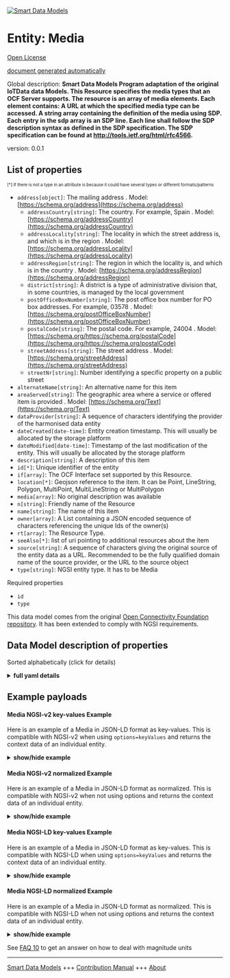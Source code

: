 <!-- 10-Header -->    
[![Smart Data Models](https://smartdatamodels.org/wp-content/uploads/2022/01/SmartDataModels_logo.png "Logo")](https://smartdatamodels.org)    
Entity: Media    
=============<!-- /10-Header -->    
<!-- 15-License -->    
[Open License](https://github.com/smart-data-models//dataModel.OCF/blob/master/Media/LICENSE.md)    
[document generated automatically](https://docs.google.com/presentation/d/e/2PACX-1vTs-Ng5dIAwkg91oTTUdt8ua7woBXhPnwavZ0FxgR8BsAI_Ek3C5q97Nd94HS8KhP-r_quD4H0fgyt3/pub?start=false&loop=false&delayms=3000#slide=id.gb715ace035_0_60)    
<!-- /15-License -->    
<!-- 20-Description -->    
Global description: **Smart Data Models Program adaptation of the original IoTData data Models. This Resource specifies the media types that an OCF Server supports. The resource is an array of media elements.  Each element contains:     A URL at which the specified media type can be accessed.     A string array containing the definition of the media using SDP.     Each entry in the sdp array is an SDP line.     Each line shall follow the SDP description syntax as defined in the SDP specification. The SDP specification can be found at http://tools.ietf.org/html/rfc4566.**    
version: 0.0.1    
<!-- /20-Description -->    
<!-- 30-PropertiesList -->    
## List of properties    
<sup><sub>[*] If there is not a type in an attribute is because it could have several types or different formats/patterns</sub></sup>    
- `address[object]`: The mailing address  . Model: [https://schema.org/address](https://schema.org/address)	- `addressCountry[string]`: The country. For example, Spain  . Model: [https://schema.org/addressCountry](https://schema.org/addressCountry)    
	- `addressLocality[string]`: The locality in which the street address is, and which is in the region  . Model: [https://schema.org/addressLocality](https://schema.org/addressLocality)    
	- `addressRegion[string]`: The region in which the locality is, and which is in the country  . Model: [https://schema.org/addressRegion](https://schema.org/addressRegion)    
	- `district[string]`: A district is a type of administrative division that, in some countries, is managed by the local government      
	- `postOfficeBoxNumber[string]`: The post office box number for PO box addresses. For example, 03578  . Model: [https://schema.org/postOfficeBoxNumber](https://schema.org/postOfficeBoxNumber)    
	- `postalCode[string]`: The postal code. For example, 24004  . Model: [https://schema.org/https://schema.org/postalCode](https://schema.org/https://schema.org/postalCode)    
	- `streetAddress[string]`: The street address  . Model: [https://schema.org/streetAddress](https://schema.org/streetAddress)    
	- `streetNr[string]`: Number identifying a specific property on a public street      
- `alternateName[string]`: An alternative name for this item  - `areaServed[string]`: The geographic area where a service or offered item is provided  . Model: [https://schema.org/Text](https://schema.org/Text)- `dataProvider[string]`: A sequence of characters identifying the provider of the harmonised data entity  - `dateCreated[date-time]`: Entity creation timestamp. This will usually be allocated by the storage platform  - `dateModified[date-time]`: Timestamp of the last modification of the entity. This will usually be allocated by the storage platform  - `description[string]`: A description of this item  - `id[*]`: Unique identifier of the entity  - `if[array]`: The OCF Interface set supported by this Resource.  - `location[*]`: Geojson reference to the item. It can be Point, LineString, Polygon, MultiPoint, MultiLineString or MultiPolygon  - `media[array]`: No original description was available  - `n[string]`: Friendly name of the Resource  - `name[string]`: The name of this item  - `owner[array]`: A List containing a JSON encoded sequence of characters referencing the unique Ids of the owner(s)  - `rt[array]`: The Resource Type.  - `seeAlso[*]`: list of uri pointing to additional resources about the item  - `source[string]`: A sequence of characters giving the original source of the entity data as a URL. Recommended to be the fully qualified domain name of the source provider, or the URL to the source object  - `type[string]`: NGSI entity type. It has to be Media  <!-- /30-PropertiesList -->    
<!-- 35-RequiredProperties -->    
Required properties    
- `id`  - `type`  <!-- /35-RequiredProperties -->    
<!-- 40-RequiredProperties -->    
This data model comes from the original [Open Connectivity Foundation repository](https://github.com/openconnectivityfoundation/IoTDataModels). It has been extended to comply with NGSI requirements.    
<!-- /40-RequiredProperties -->    
<!-- 50-DataModelHeader -->    
## Data Model description of properties    
Sorted alphabetically (click for details)    
<!-- /50-DataModelHeader -->    
<!-- 60-ModelYaml -->    
<details><summary><strong>full yaml details</strong></summary>      
```yaml    
Media:      
  description: 'Smart Data Models Program adaptation of the original IoTData data Models. This Resource specifies the media types that an OCF Server supports. The resource is an array of media elements.  Each element contains:     A URL at which the specified media type can be accessed.     A string array containing the definition of the media using SDP.     Each entry in the sdp array is an SDP line.     Each line shall follow the SDP description syntax as defined in the SDP specification. The SDP specification can be found at http://tools.ietf.org/html/rfc4566.'      
  properties:      
    address:      
      description: The mailing address      
      properties:      
        addressCountry:      
          description: 'The country. For example, Spain'      
          type: string      
          x-ngsi:      
            model: https://schema.org/addressCountry      
            type: Property      
        addressLocality:      
          description: 'The locality in which the street address is, and which is in the region'      
          type: string      
          x-ngsi:      
            model: https://schema.org/addressLocality      
            type: Property      
        addressRegion:      
          description: 'The region in which the locality is, and which is in the country'      
          type: string      
          x-ngsi:      
            model: https://schema.org/addressRegion      
            type: Property      
        district:      
          description: 'A district is a type of administrative division that, in some countries, is managed by the local government'      
          type: string      
          x-ngsi:      
            type: Property      
        postOfficeBoxNumber:      
          description: 'The post office box number for PO box addresses. For example, 03578'      
          type: string      
          x-ngsi:      
            model: https://schema.org/postOfficeBoxNumber      
            type: Property      
        postalCode:      
          description: 'The postal code. For example, 24004'      
          type: string      
          x-ngsi:      
            model: https://schema.org/https://schema.org/postalCode      
            type: Property      
        streetAddress:      
          description: The street address      
          type: string      
          x-ngsi:      
            model: https://schema.org/streetAddress      
            type: Property      
        streetNr:      
          description: Number identifying a specific property on a public street      
          type: string      
          x-ngsi:      
            type: Property      
      type: object      
      x-ngsi:      
        model: https://schema.org/address      
        type: Property      
    alternateName:      
      description: An alternative name for this item      
      type: string      
      x-ngsi:      
        type: Property      
    areaServed:      
      description: The geographic area where a service or offered item is provided      
      type: string      
      x-ngsi:      
        model: https://schema.org/Text      
        type: Property      
    dataProvider:      
      description: A sequence of characters identifying the provider of the harmonised data entity      
      type: string      
      x-ngsi:      
        type: Property      
    dateCreated:      
      description: Entity creation timestamp. This will usually be allocated by the storage platform      
      format: date-time      
      type: string      
      x-ngsi:      
        type: Property      
    dateModified:      
      description: Timestamp of the last modification of the entity. This will usually be allocated by the storage platform      
      format: date-time      
      type: string      
      x-ngsi:      
        type: Property      
    description:      
      description: A description of this item      
      type: string      
      x-ngsi:      
        type: Property      
    id:      
      anyOf:      
        - description: Identifier format of any NGSI entity      
          maxLength: 256      
          minLength: 1      
          pattern: ^[\w\-\.\{\}\$\+\*\[\]`|~^@!,:\\]+$      
          type: string      
          x-ngsi:      
            type: Property      
        - description: Identifier format of any NGSI entity      
          format: uri      
          type: string      
          x-ngsi:      
            type: Property      
      description: Unique identifier of the entity      
      x-ngsi:      
        type: Property      
    if:      
      description: The OCF Interface set supported by this Resource.      
      items:      
        enum:      
          - oic.if.a      
          - oic.if.s      
          - oic.if.baseline      
        type: string      
      minItems: 2      
      readOnly: true      
      type: array      
      uniqueItems: true      
      x-ngsi:      
        type: Property      
    location:      
      description: 'Geojson reference to the item. It can be Point, LineString, Polygon, MultiPoint, MultiLineString or MultiPolygon'      
      oneOf:      
        - description: Geojson reference to the item. Point      
          properties:      
            bbox:      
              items:      
                type: number      
              minItems: 4      
              type: array      
            coordinates:      
              items:      
                type: number      
              minItems: 2      
              type: array      
            type:      
              enum:      
                - Point      
              type: string      
          required:      
            - type      
            - coordinates      
          title: GeoJSON Point      
          type: object      
          x-ngsi:      
            type: GeoProperty      
        - description: Geojson reference to the item. LineString      
          properties:      
            bbox:      
              items:      
                type: number      
              minItems: 4      
              type: array      
            coordinates:      
              items:      
                items:      
                  type: number      
                minItems: 2      
                type: array      
              minItems: 2      
              type: array      
            type:      
              enum:      
                - LineString      
              type: string      
          required:      
            - type      
            - coordinates      
          title: GeoJSON LineString      
          type: object      
          x-ngsi:      
            type: GeoProperty      
        - description: Geojson reference to the item. Polygon      
          properties:      
            bbox:      
              items:      
                type: number      
              minItems: 4      
              type: array      
            coordinates:      
              items:      
                items:      
                  items:      
                    type: number      
                  minItems: 2      
                  type: array      
                minItems: 4      
                type: array      
              type: array      
            type:      
              enum:      
                - Polygon      
              type: string      
          required:      
            - type      
            - coordinates      
          title: GeoJSON Polygon      
          type: object      
          x-ngsi:      
            type: GeoProperty      
        - description: Geojson reference to the item. MultiPoint      
          properties:      
            bbox:      
              items:      
                type: number      
              minItems: 4      
              type: array      
            coordinates:      
              items:      
                items:      
                  type: number      
                minItems: 2      
                type: array      
              type: array      
            type:      
              enum:      
                - MultiPoint      
              type: string      
          required:      
            - type      
            - coordinates      
          title: GeoJSON MultiPoint      
          type: object      
          x-ngsi:      
            type: GeoProperty      
        - description: Geojson reference to the item. MultiLineString      
          properties:      
            bbox:      
              items:      
                type: number      
              minItems: 4      
              type: array      
            coordinates:      
              items:      
                items:      
                  items:      
                    type: number      
                  minItems: 2      
                  type: array      
                minItems: 2      
                type: array      
              type: array      
            type:      
              enum:      
                - MultiLineString      
              type: string      
          required:      
            - type      
            - coordinates      
          title: GeoJSON MultiLineString      
          type: object      
          x-ngsi:      
            type: GeoProperty      
        - description: Geojson reference to the item. MultiLineString      
          properties:      
            bbox:      
              items:      
                type: number      
              minItems: 4      
              type: array      
            coordinates:      
              items:      
                items:      
                  items:      
                    items:      
                      type: number      
                    minItems: 2      
                    type: array      
                  minItems: 4      
                  type: array      
                type: array      
              type: array      
            type:      
              enum:      
                - MultiPolygon      
              type: string      
          required:      
            - type      
            - coordinates      
          title: GeoJSON MultiPolygon      
          type: object      
          x-ngsi:      
            type: GeoProperty      
      x-ngsi:      
        type: GeoProperty      
    media:      
      description: No original description was available      
      items:      
        properties:      
          sdp:      
            description: 'The array of strings, one per SDP line.'      
            items:      
              description: SDP media or attribute line      
              type: string      
            type: array      
          url:      
            description: The url for the media instance.      
            type: string      
        type: object      
      type: array      
      x-ngsi:      
        type: Property      
    n:      
      description: Friendly name of the Resource      
      maxLength: 64      
      readOnly: true      
      type: string      
      x-ngsi:      
        type: Property      
    name:      
      description: The name of this item      
      type: string      
      x-ngsi:      
        type: Property      
    owner:      
      description: A List containing a JSON encoded sequence of characters referencing the unique Ids of the owner(s)      
      items:      
        anyOf:      
          - description: Identifier format of any NGSI entity      
            maxLength: 256      
            minLength: 1      
            pattern: ^[\w\-\.\{\}\$\+\*\[\]`|~^@!,:\\]+$      
            type: string      
            x-ngsi:      
              type: Property      
          - description: Identifier format of any NGSI entity      
            format: uri      
            type: string      
            x-ngsi:      
              type: Property      
        description: Unique identifier of the entity      
        x-ngsi:      
          type: Property      
      type: array      
      x-ngsi:      
        type: Property      
    rt:      
      description: The Resource Type.      
      items:      
        enum:      
          - oic.r.media      
        maxLength: 64      
        type: string      
      minItems: 1      
      readOnly: true      
      type: array      
      uniqueItems: true      
      x-ngsi:      
        type: Property      
    seeAlso:      
      description: list of uri pointing to additional resources about the item      
      oneOf:      
        - items:      
            format: uri      
            type: string      
          minItems: 1      
          type: array      
        - format: uri      
          type: string      
      x-ngsi:      
        type: Property      
    source:      
      description: 'A sequence of characters giving the original source of the entity data as a URL. Recommended to be the fully qualified domain name of the source provider, or the URL to the source object'      
      type: string      
      x-ngsi:      
        type: Property      
    type:      
      description: NGSI entity type. It has to be Media      
      enum:      
        - Media      
      type: string      
      x-ngsi:      
        type: Property      
  required:      
    - id      
    - type      
  type: object      
  x-derived-from: https://github.com/OpenInterConnect/IoTDataModels/blob/master/MediaResURI.swagger.json      
  x-disclaimer: 'Redistribution and use in source and binary forms, with or without modification, are permitted  provided that the license conditions are met. Copyleft (c) 2022 Contributors to Smart Data Models Program'      
  x-license-url: https://github.com/smart-data-models/dataModel.OCF/blob/master/Media/LICENSE.md      
  x-model-schema: https://smart-data-models.github.io/dataModel.IoTDataModels/Media/schema.json      
  x-model-tags: OCF      
  x-version: 0.0.1      
```    
</details>      
<!-- /60-ModelYaml -->    
<!-- 70-MiddleNotes -->    
<!-- /70-MiddleNotes -->    
<!-- 80-Examples -->    
## Example payloads      
#### Media NGSI-v2 key-values Example      
Here is an example of a Media in JSON-LD format as key-values. This is compatible with NGSI-v2 when  using `options=keyValues` and returns the context data of an individual entity.    
<details><summary><strong>show/hide example</strong></summary>      
```json  
{  
  "id": "urn:ngsi-ld:Media:id:KMUP:25040035",  
  "dateCreated": "2021-04-11T05:34:39Z",  
  "dateModified": "1982-02-12T20:54:43Z",  
  "source": "Shoulder bad yet five. Character church certainly activity fire.",  
  "name": "Science treat support arm identify t",  
  "alternateName": "Same never character you bank thank capital. Tough point force blood.",  
  "description": "Point woman open similar indicate available. National score thousand future discuss create. Development woman authority sea tell.",  
  "dataProvider": "Stand good claim economy think remember. Arm water have consider Mrs.",  
  "owner": [  
    "urn:ngsi-ld:Media:items:ZEFZ:21408276",  
    "urn:ngsi-ld:Media:items:OOXY:12879420"  
  ],  
  "seeAlso": [  
    "urn:ngsi-ld:Media:items:CBWT:71662128"  
  ],  
  "location": {  
    "type": "Point",  
    "coordinates": [  
      -9.1899865,  
      -8.895685  
    ]  
  },  
  "address": {  
    "streetAddress": "Music why game however recently big. South half most three situation. Blood side without policy case upon nearly imagine.",  
    "addressLocality": "Star key over. Floor parent here part tax everybody sometimes. Worry next concern try receive almost.",  
    "addressRegion": "Return ask prove within. Back budget manager know their treat month. La",  
    "addressCountry": "Air job pull.",  
    "postalCode": "Red number kind defense conference kitchen. Ok receive ago listen.",  
    "postOfficeBoxNumber": "Through wall include again. Yet manager of low.",  
    "streetNr": "At feeling oil purpose agent. Most similar available mouth position. Approach significant plant already ten receive employee yard.",  
    "district": "Society various view "  
  },  
  "areaServed": "Six political phone grow dream. Inside enjoy total near appear market catch certainly.",  
  "rt": [  
    "oic.r.media"  
  ],  
  "media": [  
    {  
      "sdp": [  
        "Half item our nor past. Success soldier reveal surface. Be by few ",  
        "Billion box set song production hard those dinner. Prove end author plan unit finally."  
      ],  
      "url": "History couple Republican us right perhaps none. Last position concern. Either along me bit loss."  
    },  
    {  
      "sdp": [  
        "Authorit",  
        "Continue figure project quickly church."  
      ],  
      "url": "Thank quickly education only rate usually hot. Door century range drug bank myself. Customer must interesting build pick collection."  
    }  
  ],  
  "n": "Value impro",  
  "if": [  
    "oic.if.baseline",  
    "oic.if.s"  
  ],  
  "type": "Media"  
}  
```  
</details>    
#### Media NGSI-v2 normalized Example      
Here is an example of a Media in JSON-LD format as normalized. This is compatible with NGSI-v2 when not using options and returns the context data of an individual entity.    
<details><summary><strong>show/hide example</strong></summary>      
```json  
{  
  "id": "urn:ngsi-ld:Media:id:KMUP:25040035",  
  "dateCreated": {  
    "type": "DateTime",  
    "value": "2021-04-11T05:34:39Z"  
  },  
  "dateModified": {  
    "type": "DateTime",  
    "value": "1982-02-12T20:54:43Z"  
  },  
  "source": {  
    "type": "Text",  
    "value": "Shoulder bad yet five. Character church certainly activity fire."  
  },  
  "name": {  
    "type": "Text",  
    "value": "Science treat support arm identify t"  
  },  
  "alternateName": {  
    "type": "Text",  
    "value": "Same never character you bank thank capital. Tough point force blood."  
  },  
  "description": {  
    "type": "Text",  
    "value": "Point woman open similar indicate available. National score thousand future discuss create. Development woman authority sea tell."  
  },  
  "dataProvider": {  
    "type": "Text",  
    "value": "Stand good claim economy think remember. Arm water have consider Mrs."  
  },  
  "owner": {  
    "type": "StructuredValue",  
    "value": [  
      "urn:ngsi-ld:Media:items:ZEFZ:21408276",  
      "urn:ngsi-ld:Media:items:OOXY:12879420"  
    ]  
  },  
  "seeAlso": {  
    "type": "StructuredValue",  
    "value": [  
      "urn:ngsi-ld:Media:items:CBWT:71662128"  
    ]  
  },  
  "location": {  
    "type": "geo:json",  
    "value": {  
      "type": "Point",  
      "coordinates": [  
        -9.1899865,  
        -8.895685  
      ]  
    }  
  },  
  "address": {  
    "type": "StructuredValue",  
    "value": {  
      "streetAddress": "Music why game however recently big. South half most three situation. Blood side without policy case upon nearly imagine.",  
      "addressLocality": "Star key over. Floor parent here part tax everybody sometimes. Worry next concern try receive almost.",  
      "addressRegion": "Return ask prove within. Back budget manager know their treat month. La",  
      "addressCountry": "Air job pull.",  
      "postalCode": "Red number kind defense conference kitchen. Ok receive ago listen.",  
      "postOfficeBoxNumber": "Through wall include again. Yet manager of low.",  
      "streetNr": "At feeling oil purpose agent. Most similar available mouth position. Approach significant plant already ten receive employee yard.",  
      "district": "Society various view "  
    }  
  },  
  "areaServed": {  
    "type": "Text",  
    "value": "Six political phone grow dream. Inside enjoy total near appear market catch certainly."  
  },  
  "rt": {  
    "type": "StructuredValue",  
    "value": [  
      "oic.r.media"  
    ]  
  },  
  "media": {  
    "type": "StructuredValue",  
    "value": [  
      {  
        "sdp": [  
          "Half item our nor past. Success soldier reveal surface. Be by few ",  
          "Billion box set song production hard those dinner. Prove end author plan unit finally."  
        ],  
        "url": "History couple Republican us right perhaps none. Last position concern. Either along me bit loss."  
      },  
      {  
        "sdp": [  
          "Authorit",  
          "Continue figure project quickly church."  
        ],  
        "url": "Thank quickly education only rate usually hot. Door century range drug bank myself. Customer must interesting build pick collection."  
      }  
    ]  
  },  
  "n": {  
    "type": "Text",  
    "value": "Value impro"  
  },  
  "if": {  
    "type": "StructuredValue",  
    "value": [  
      "oic.if.baseline",  
      "oic.if.s"  
    ]  
  },  
  "type": "Media"  
}  
```  
</details>    
#### Media NGSI-LD key-values Example      
Here is an example of a Media in JSON-LD format as key-values. This is compatible with NGSI-LD when  using `options=keyValues` and returns the context data of an individual entity.    
<details><summary><strong>show/hide example</strong></summary>      
```json  
{  
  "id": "urn:ngsi-ld:Media:id:KMUP:25040035",  
  "dateCreated": "2021-04-11T05:34:39Z",  
  "dateModified": "1982-02-12T20:54:43Z",  
  "source": "Shoulder bad yet five. Character church certainly activity fire.",  
  "name": "Science treat support arm identify t",  
  "alternateName": "Same never character you bank thank capital. Tough point force blood.",  
  "description": "Point woman open similar indicate available. National score thousand future discuss create. Development woman authority sea tell.",  
  "dataProvider": "Stand good claim economy think remember. Arm water have consider Mrs.",  
  "owner": [  
    "urn:ngsi-ld:Media:items:ZEFZ:21408276",  
    "urn:ngsi-ld:Media:items:OOXY:12879420"  
  ],  
  "seeAlso": [  
    "urn:ngsi-ld:Media:items:CBWT:71662128"  
  ],  
  "location": {  
    "type": "Point",  
    "coordinates": [  
      -9.1899865,  
      -8.895685  
    ]  
  },  
  "address": {  
    "streetAddress": "Music why game however recently big. South half most three situation. Blood side without policy case upon nearly imagine.",  
    "addressLocality": "Star key over. Floor parent here part tax everybody sometimes. Worry next concern try receive almost.",  
    "addressRegion": "Return ask prove within. Back budget manager know their treat month. La",  
    "addressCountry": "Air job pull.",  
    "postalCode": "Red number kind defense conference kitchen. Ok receive ago listen.",  
    "postOfficeBoxNumber": "Through wall include again. Yet manager of low.",  
    "streetNr": "At feeling oil purpose agent. Most similar available mouth position. Approach significant plant already ten receive employee yard.",  
    "district": "Society various view "  
  },  
  "areaServed": "Six political phone grow dream. Inside enjoy total near appear market catch certainly.",  
  "rt": [  
    "oic.r.media"  
  ],  
  "media": [  
    {  
      "sdp": [  
        "Half item our nor past. Success soldier reveal surface. Be by few ",  
        "Billion box set song production hard those dinner. Prove end author plan unit finally."  
      ],  
      "url": "History couple Republican us right perhaps none. Last position concern. Either along me bit loss."  
    },  
    {  
      "sdp": [  
        "Authorit",  
        "Continue figure project quickly church."  
      ],  
      "url": "Thank quickly education only rate usually hot. Door century range drug bank myself. Customer must interesting build pick collection."  
    }  
  ],  
  "n": "Value impro",  
  "if": [  
    "oic.if.baseline",  
    "oic.if.s"  
  ],  
  "type": "Media",  
  "@context": [  
    "https://smartdatamodels.org/context.jsonld"  
  ]  
}  
```  
</details>    
#### Media NGSI-LD normalized Example      
Here is an example of a Media in JSON-LD format as normalized. This is compatible with NGSI-LD when not using options and returns the context data of an individual entity.    
<details><summary><strong>show/hide example</strong></summary>      
```json  
{  
    "id": "urn:ngsi-ld:Media:id:KMUP:25040035",  
    "dateCreated": {  
        "type": "Property",  
        "value": {  
            "@type": "DateTime",  
            "@value": "2021-04-11T05:34:39Z"  
        }  
    },  
    "dateModified": {  
        "type": "Property",  
        "value": {  
            "@type": "DateTime",  
            "@value": "1982-02-12T20:54:43Z"  
        }  
    },  
    "source": {  
        "type": "Property",  
        "value": "Shoulder bad yet five. Character church certainly activity fire."  
    },  
    "name": {  
        "type": "Property",  
        "value": "Science treat support arm identify t"  
    },  
    "alternateName": {  
        "type": "Property",  
        "value": "Same never character you bank thank capital. Tough point force blood."  
    },  
    "description": {  
        "type": "Property",  
        "value": "Point woman open similar indicate available. National score thousand future discuss create. Development woman authority sea tell."  
    },  
    "dataProvider": {  
        "type": "Property",  
        "value": "Stand good claim economy think remember. Arm water have consider Mrs."  
    },  
    "owner": {  
        "type": "Property",  
        "value": [  
            "urn:ngsi-ld:Media:items:ZEFZ:21408276",  
            "urn:ngsi-ld:Media:items:OOXY:12879420"  
        ]  
    },  
    "seeAlso": {  
        "type": "Property",  
        "value": [  
            "urn:ngsi-ld:Media:items:CBWT:71662128"  
        ]  
    },  
    "location": {  
        "type": "GeoProperty",  
        "value": {  
            "type": "Point",  
            "coordinates": [  
                -9.1899865,  
                -8.895685  
            ]  
        }  
    },  
    "address": {  
        "type": "Property",  
        "value": {  
            "streetAddress": "Music why game however recently big. South half most three situation. Blood side without policy case upon nearly imagine.",  
            "addressLocality": "Star key over. Floor parent here part tax everybody sometimes. Worry next concern try receive almost.",  
            "addressRegion": "Return ask prove within. Back budget manager know their treat month. La",  
            "addressCountry": "Air job pull.",  
            "postalCode": "Red number kind defense conference kitchen. Ok receive ago listen.",  
            "postOfficeBoxNumber": "Through wall include again. Yet manager of low.",  
            "streetNr": "At feeling oil purpose agent. Most similar available mouth position. Approach significant plant already ten receive employee yard.",  
            "district": "Society various view "  
        }  
    },  
    "areaServed": {  
        "type": "Property",  
        "value": "Six political phone grow dream. Inside enjoy total near appear market catch certainly."  
    },  
    "rt": {  
        "type": "Property",  
        "value": [  
            "oic.r.media"  
        ]  
    },  
    "media": {  
        "type": "Property",  
        "value": [  
            {  
                "sdp": [  
                    "Half item our nor past. Success soldier reveal surface. Be by few ",  
                    "Billion box set song production hard those dinner. Prove end author plan unit finally."  
                ],  
                "url": "History couple Republican us right perhaps none. Last position concern. Either along me bit loss."  
            },  
            {  
                "sdp": [  
                    "Authorit",  
                    "Continue figure project quickly church."  
                ],  
                "url": "Thank quickly education only rate usually hot. Door century range drug bank myself. Customer must interesting build pick collection."  
            }  
        ]  
    },  
    "n": {  
        "type": "Property",  
        "value": "Value impro"  
    },  
    "if": {  
        "type": "Property",  
        "value": [  
            "oic.if.baseline",  
            "oic.if.s"  
        ]  
    },  
    "type": "Media",  
    "@context": [  
        "https://smartdatamodels.org/context.jsonld"  
    ]  
}  
```  
</details><!-- /80-Examples -->    
<!-- 90-FooterNotes -->    
<!-- /90-FooterNotes -->    
<!-- 95-Units -->    
See [FAQ 10](https://smartdatamodels.org/index.php/faqs/) to get an answer on how to deal with magnitude units    
<!-- /95-Units -->    
<!-- 97-LastFooter -->    
---    
[Smart Data Models](https://smartdatamodels.org) +++ [Contribution Manual](https://bit.ly/contribution_manual) +++ [About](https://bit.ly/Introduction_SDM)<!-- /97-LastFooter -->    
